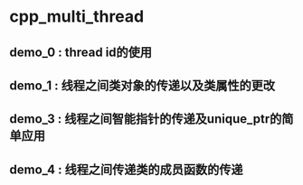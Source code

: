 # cpp_multi_thread
## demo_0 : thread id的使用
## demo_1 : 线程之间类对象的传递以及类属性的更改
## demo_3 : 线程之间智能指针的传递及unique_ptr的简单应用
## demo_4 : 线程之间传递类的成员函数的传递

